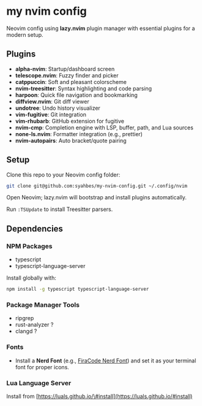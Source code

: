 # my nvim config

Neovim config using **lazy.nvim** plugin manager with essential plugins for a modern setup.

## Plugins

- **alpha-nvim**: Startup/dashboard screen
- **telescope.nvim**: Fuzzy finder and picker
- **catppuccin**: Soft and pleasant colorscheme
- **nvim-treesitter**: Syntax highlighting and code parsing
- **harpoon**: Quick file navigation and bookmarking
- **diffview.nvim**: Git diff viewer
- **undotree**: Undo history visualizer
- **vim-fugitive**: Git integration
- **vim-rhubarb**: GitHub extension for fugitive
- **nvim-cmp**: Completion engine with LSP, buffer, path, and Lua sources
- **none-ls.nvim**: Formatter integration (e.g., prettier)
- **nvim-autopairs**: Auto bracket/quote pairing


## Setup

Clone this repo to your Neovim config folder:

```bash
git clone git@github.com:syahbes/my-nvim-config.git ~/.config/nvim
```

Open Neovim; lazy.nvim will bootstrap and install plugins automatically.

Run `:TSUpdate` to install Treesitter parsers.

## Dependencies

### NPM Packages

- typescript
- typescript-language-server

Install globally with:

```bash
npm install -g typescript typescript-language-server
```


### Package Manager Tools

- ripgrep
- rust-analyzer ?
- clangd ?

### Fonts
- Install a **Nerd Font** (e.g., [FiraCode Nerd Font](https://www.nerdfonts.com/font-downloads)) and set it as your terminal font for proper icons.


### Lua Language Server

Install from [https://luals.github.io/\#install](https://luals.github.io/#install)

